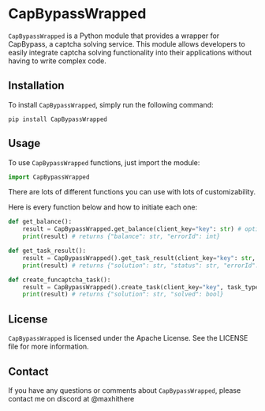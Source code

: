 # CapBypassWrapped

`CapBypassWrapped` is a Python module that provides a wrapper for CapBypass, a captcha solving service. This module allows developers to easily integrate captcha solving functionality into their applications without having to write complex code.

## Installation

To install `CapBypassWrapped`, simply run the following command:

```
pip install CapBypassWrapped
```

## Usage

To use `CapBypassWrapped` functions, just import the module:

```python
import CapBypassWrapped
```

There are lots of different functions you can use with lots of customizability.

Here is every function below and how to initiate each one:

```python
def get_balance():
    result = CapBypassWrapped.get_balance(client_key="key": str) # optional - verbose: bool
    print(result) # returns {"balance": str, "errorId": int}

def get_task_result():
    result = CapBypassWrapped().get_task_result(client_key="key": str, task_id="task id": str) # optional - verbose: bool
    print(result) # returns {"solution": str, "status": str, "errorId": int}  

def create_funcaptcha_task():
    result = CapBypassWrapped().create_task(client_key="key", task_type="FunCaptchaTask", website_url="https://www.google.com", website_public_key="XXXXXXXX-XXXX-XXXX-XXXX-XXXXXXXXXXXX") # optional - blob: str, verbal: bool, app_id: str
    print(result) # returns {"solution": str, "solved": bool}  

```

## License

`CapBypassWrapped` is licensed under the Apache License. See the LICENSE file for more information.

## Contact

If you have any questions or comments about `CapBypassWrapped`, please contact me on discord at @maxhithere